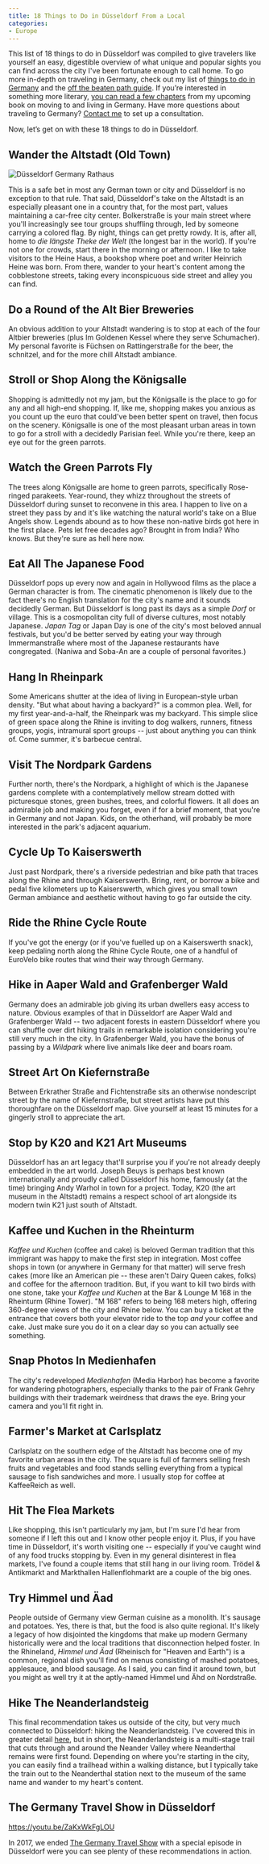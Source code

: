 ```yaml
---
title: 18 Things to Do in Düsseldorf From a Local
categories:
- Europe
---
```


This list of 18 things to do in Düsseldorf was compiled to give travelers like yourself an easy, digestible overview of what unique and popular sights you can find across the city I've been fortunate enough to call home. To go more in-depth on traveling in Germany, check out my list of [things to do in Germany](https://withoutapath.com/things-to-do-in-germany/) and the [off the beaten path guide](https://withoutapath.com/travel-guides/germany/). If you’re interested in something more literary, [you can read a few chapters](https://withoutapath.com/category/essays/there-must-be-order/) from my upcoming book on moving to and living in Germany. Have more questions about traveling to Germany? [Contact me](mailto:joe@joebaur.com) to set up a consultation.

Now, let’s get on with these 18 things to do in Düsseldorf.

<!-- more -->

## Wander the Altstadt (Old Town)

![Düsseldorf Germany Rathaus](https://withoutapath.com/wp-content/uploads/2017/09/Düsseldorf-Germany-Rathaus-1024x605.jpeg)

This is a safe bet in most any German town or city and Düsseldorf is no exception to that rule. That said, Düsseldorf's take on the Altstadt is an especially pleasant one in a country that, for the most part, values maintaining a car-free city center. Bolkerstraße is your main street where you'll increasingly see tour groups shuffling through, led by someone carrying a colored flag. By night, things can get pretty rowdy. It is, after all, home to _die längste Theke der Welt_ (the longest bar in the world). If you're not one for crowds, start there in the morning or afternoon. I like to take visitors to the Heine Haus, a bookshop where poet and writer Heinrich Heine was born. From there, wander to your heart's content among the cobblestone streets, taking every inconspicuous side street and alley you can find.

## Do a Round of the Alt Bier Breweries 

An obvious addition to your Altstadt wandering is to stop at each of the four Altbier breweries (plus Im Goldenen Kessel where they serve Schumacher). My personal favorite is Füchsen on Rattingerstraße for the beer, the schnitzel, and for the more chill Altstadt ambiance.

## Stroll or Shop Along the Königsalle

Shopping is admittedly not my jam, but the Königsalle is the place to go for any and all high-end shopping. If, like me, shopping makes you anxious as you count up the euro that could've been better spent on travel, then focus on the scenery. Königsalle is one of the most pleasant urban areas in town to go for a stroll with a decidedly Parisian feel. While you're there, keep an eye out for the green parrots.

## Watch the Green Parrots Fly

The trees along Königsalle are home to green parrots, specifically Rose-ringed parakeets. Year-round, they whizz throughout the streets of Düsseldorf during sunset to reconvene in this area. I happen to live on a street they pass by and it's like watching the natural world's take on a Blue Angels show. Legends abound as to how these non-native birds got here in the first place. Pets let free decades ago? Brought in from India? Who knows. But they're sure as hell here now.

## Eat All The Japanese Food

Düsseldorf pops up every now and again in Hollywood films as the place a German character is from. The cinematic phenomenon is likely due to the fact there's no English translation for the city's name and it sounds decidedly German. But Düsseldorf is long past its days as a simple _Dorf_ or village. This is a cosmopolitan city full of diverse cultures, most notably Japanese. _Japan Tag_ or Japan Day is one of the city's most beloved annual festivals, but you'd be better served by eating your way through Immermanstraße where most of the Japanese restaurants have congregated. (Naniwa and Soba-An are a couple of personal favorites.)

## Hang In Rheinpark

Some Americans shutter at the idea of living in European-style urban density. "But what about having a backyard?" is a common plea. Well, for my first year-and-a-half, the Rheinpark was my backyard. This simple slice of green space along the Rhine is inviting to dog walkers, runners, fitness groups, yogis, intramural sport groups -- just about anything you can think of. Come summer, it's barbecue central.

## Visit The Nordpark Gardens

Further north, there's the Nordpark, a highlight of which is the Japanese gardens complete with a contemplatively mellow stream dotted with picturesque stones, green bushes, trees, and colorful flowers. It all does an admirable job and making you forget, even if for a brief moment, that you're in Germany and not Japan. Kids, on the otherhand, will probably be more interested in the park's adjacent aquarium.

## Cycle Up To Kaiserswerth

Just past Nordpark, there's a riverside pedestrian and bike path that traces along the Rhine and through Kaiserswerth. Bring, rent, or borrow a bike and pedal five kilometers up to Kaiserswerth, which gives you small town German ambiance and aesthetic without having to go far outside the city.

## Ride the Rhine Cycle Route

If you've got the energy (or if you've fuelled up on a Kaiserswerth snack), keep pedaling north along the Rhine Cycle Route, one of a handful of EuroVelo bike routes that wind their way through Germany.

## Hike in Aaper Wald and Grafenberger Wald

Germany does an admirable job giving its urban dwellers easy access to nature. Obvious examples of that in Düsseldorf are Aaper Wald and Grafenberger Wald -- two adjacent forests in eastern Düsseldorf where you can shuffle over dirt hiking trails in remarkable isolation considering you're still very much in the city. In Grafenberger Wald, you have the bonus of passing by a _Wildpark_ where live animals like deer and boars roam.

## Street Art On Kiefernstraße

Between Erkrather Straße and Fichtenstraße sits an otherwise nondescript street by the name of Kiefernstraße, but street artists have put this thoroughfare on the Düsseldorf map. Give yourself at least 15 minutes for a gingerly stroll to appreciate the art.

## Stop by K20 and K21 Art Museums

Düsseldorf has an art legacy that'll surprise you if you're not already deeply embedded in the art world. Joseph Beuys is perhaps best known internationally and proudly called Düsseldorf his home, famously (at the time) bringing Andy Warhol in town for a project. Today, K20 (the art museum in the Altstadt) remains a respect school of art alongside its modern twin K21 just south of Altstadt.

## Kaffee und Kuchen in the Rheinturm

_Kaffee und Kuchen_ (coffee and cake) is beloved German tradition that this immigrant was happy to make the first step in integration. Most coffee shops in town (or anywhere in Germany for that matter) will serve fresh cakes (more like an American pie -- these aren't Dairy Queen cakes, folks) and coffee for the afternoon tradition. But, if you want to kill two birds with one stone, take your _Kaffee und Kuchen_ at the Bar & Lounge M 168 in the Rheinturm (Rhine Tower). "M 168" refers to being 168 meters high, offering 360-degree views of the city and Rhine below. You can buy a ticket at the entrance that covers both your elevator ride to the top _and_ your coffee and cake. Just make sure you do it on a clear day so you can actually see something.

## Snap Photos In Medienhafen

The city's redeveloped _Medienhafen_ (Media Harbor) has become a favorite for wandering photographers, especially thanks to the pair of Frank Gehry buildings with their trademark weirdness that draws the eye. Bring your camera and you'll fit right in.

## Farmer's Market at Carlsplatz

Carlsplatz on the southern edge of the Altstadt has become one of my favorite urban areas in the city. The square is full of farmers selling fresh fruits and vegetables and food stands selling everything from a typical sausage to fish sandwiches and more. I usually stop for coffee at KaffeeReich as well.

## Hit The Flea Markets

Like shopping, this isn't particularly my jam, but I'm sure I'd hear from someone if I left this out and I know other people enjoy it. Plus, if you have time in Düsseldorf, it's worth visiting one -- especially if you've caught wind of any food trucks stopping by. Even in my general disinterest in flea markets, I've found a couple items that still hang in our living room. Trödel & Antikmarkt and Markthallen Hallenflohmarkt are a couple of the big ones.

## Try Himmel und Äad

People outside of Germany view German cuisine as a monolith. It's sausage and potatoes. Yes, there is that, but the food is also quite regional. It's likely a legacy of how disjointed the kingdoms that make up modern Germany historically were and the local traditions that disconnection helped foster. In the Rhineland, _Himmel und Äad_ (Rheinisch for "Heaven and Earth") is a common, regional dish you'll find on menus consisting of mashed potatoes, applesauce, and blood sausage. As I said, you can find it around town, but you might as well try it at the aptly-named Himmel und Ähd on Nordstraße.

## Hike The Neanderlandsteig

This final recommendation takes us outside of the city, but very much connected to Düsseldorf: hiking the Neanderlandsteig. I've covered this in greater detail [here](https://withoutapath.com/hiking-germany-neanderlandsteig/), but in short, the Neanderlandsteig is a multi-stage trail that cuts through and around the Neander Valley where Neanderthal remains were first found. Depending on where you're starting in the city, you can easily find a trailhead within a walking distance, but I typically take the train out to the Neanderthal station next to the museum of the same name and wander to my heart's content.

## The Germany Travel Show in Düsseldorf

https://youtu.be/ZaKxWkFgLOU

In 2017, we ended [The Germany Travel Show](http://www.germany.travel/en/ms/the-germany-travel-show/the-germany-travel-show.html) with a special episode in Düsseldorf were you can see plenty of these recommendations in action.

